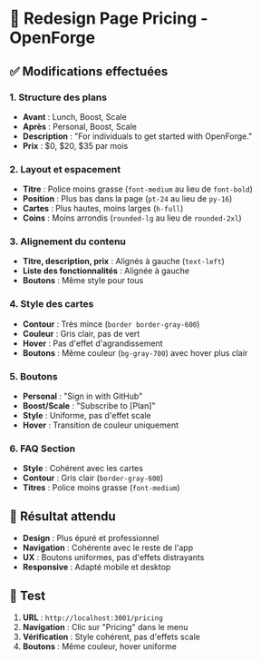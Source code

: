 # 🎨 Redesign Page Pricing - OpenForge

## ✅ Modifications effectuées

### **1. Structure des plans**
- **Avant** : Lunch, Boost, Scale
- **Après** : Personal, Boost, Scale
- **Description** : "For individuals to get started with OpenForge."
- **Prix** : $0, $20, $35 par mois

### **2. Layout et espacement**
- **Titre** : Police moins grasse (`font-medium` au lieu de `font-bold`)
- **Position** : Plus bas dans la page (`pt-24` au lieu de `py-16`)
- **Cartes** : Plus hautes, moins larges (`h-full`)
- **Coins** : Moins arrondis (`rounded-lg` au lieu de `rounded-2xl`)

### **3. Alignement du contenu**
- **Titre, description, prix** : Alignés à gauche (`text-left`)
- **Liste des fonctionnalités** : Alignée à gauche
- **Boutons** : Même style pour tous

### **4. Style des cartes**
- **Contour** : Très mince (`border border-gray-600`)
- **Couleur** : Gris clair, pas de vert
- **Hover** : Pas d'effet d'agrandissement
- **Boutons** : Même couleur (`bg-gray-700`) avec hover plus clair

### **5. Boutons**
- **Personal** : "Sign in with GitHub"
- **Boost/Scale** : "Subscribe to [Plan]"
- **Style** : Uniforme, pas d'effet scale
- **Hover** : Transition de couleur uniquement

### **6. FAQ Section**
- **Style** : Cohérent avec les cartes
- **Contour** : Gris clair (`border-gray-600`)
- **Titres** : Police moins grasse (`font-medium`)

## 🎯 Résultat attendu

- **Design** : Plus épuré et professionnel
- **Navigation** : Cohérente avec le reste de l'app
- **UX** : Boutons uniformes, pas d'effets distrayants
- **Responsive** : Adapté mobile et desktop

## 🧪 Test

1. **URL** : `http://localhost:3001/pricing`
2. **Navigation** : Clic sur "Pricing" dans le menu
3. **Vérification** : Style cohérent, pas d'effets scale
4. **Boutons** : Même couleur, hover uniforme
